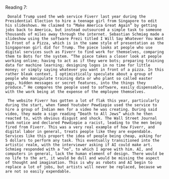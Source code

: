 ﻿Reading 7:

     Donald Trump used the web service Fiverr last year during the Presidential Election to hire a teenage girl from Singapore to edit his slideshows. He claimed to “Make America Great Again” by getting jobs back to America, but instead outsourced a simple task to someone thousands of miles away through the internet. Sebastian Schmieg made a slideshow using the software Prezi titled I Will Say Whatever You Want In Front of a Pizza, which is in the same style of presentation as the Singaporean girl did for Trump. The piece looks at people who use digital services such as Fiverr to find work for themselves, comparing them to Bots for the system. “The piece takes a closer look at people working online; having to act as if they were bots; preparing training data for machine learning; designing logos in no time for little money; or simply saying whatever you want in front of a pizza. In this rather bleak context, I optimistically speculate about a group of people who manipulate training data or who plant so called easter eggs, hidden messages or secret features, into the things they produce.” He compares the people used to software, easily dispensable, with the work being at the expense of the employee themselves. 

     The website Fiverr has gotten a lot of flak this year, particularly during the start, when famed Youtuber Pewdiepie used the service to hire a group of Indian men for a video he was creating. During said video, they made a sign reading “Death to All Jews” which he then reacted to, with obvious disgust and shock. The Wall Street Journal took notice and declared Pewdiepie a racist, leading to the men being fired from Fiverr. This was a very real example of how Fiverr, and digital labor in general, treats people like they are expendable. Services like this proport the idea of people being cheap, asking for 5 dollars to perform any task. This eventually transitioned into the artistic realm, with the interviewer asking if AI could make art. Schmieg responded with a “no”, to which I agree with him. AI, and computers in general, lack the human element of design. There would be no life to the art, it would be dull and would be missing the aspect of thought and imagination. This is why as robots and AI begin to replace a lot of jobs, but artists will never be replaced, because we are not so easily expendable. 
